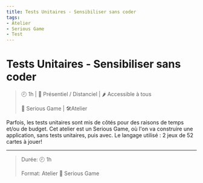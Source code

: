 ```yaml
---
title: Tests Unitaires - Sensibiliser sans coder
tags:
- Atelier
- Serious Game
- Test
---
```


# Tests Unitaires - Sensibiliser sans coder


> 🕗 1h | 👯 Présentiel / Distanciel | 🌶️ Accessible à tous
>
> 🧩 Serious Game | 🛠️Atelier

Parfois, les tests unitaires sont mis de côtés pour des raisons de temps et/ou de budget.
Cet atelier est un Serious Game, où l'on va construire une application, sans tests unitaires, puis avec.
Le langage utilisé : 2 jeux de 52 cartes à jouer!   





---


> Durée: 🕗 1h
> 
> Format: Atelier 🧩 Serious Game 

